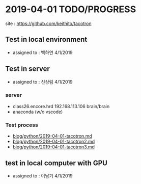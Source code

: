 # 2019-04-01 TODO/PROGRESS
site : https://github.com/keithito/tacotron

## Test  in local environment 
* assigned to : 백하연 4/1/2019

## Test in server 
* assigned to : 신상림 4/1/2019
### server
* class26.encore.hrd 192.168.113.106 brain/brain  
* anaconda (w/o vscode)
### Test process 
* [blog/python/2019-04-01-tacotron.md](https://github.com/srshin/blog/blob/master/python/2019-04-01-tacotron.md)
* [blog/python/2019-04-01-tacotron2.md](https://github.com/srshin/blog/blob/master/python/2019-04-01-tacotron2.md)
* [blog/python/2019-04-01-tacotron3.md](https://github.com/srshin/blog/blob/master/python/2019-04-01-tacotron3-diagram.md)
## test in local computer with GPU
* assigned to : 이남기 4/1/2019
